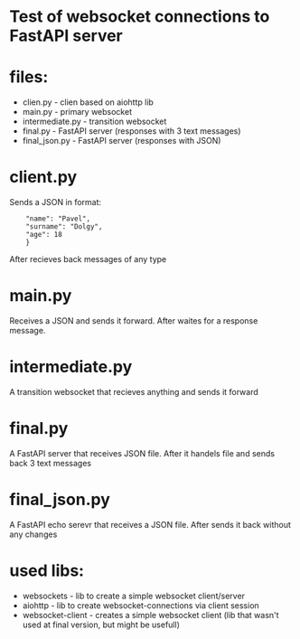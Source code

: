 # Test of websocket connections to FastAPI server #

# files:
+ clien.py - clien based on aiohttp lib
+ main.py - primary websocket
+ intermediate.py - transition websocket
+ final.py - FastAPI server (responses with 3 text messages)
+ final_json.py - FastAPI server (responses with JSON)

# client.py 
Sends a JSON in format:
```{
    "name": "Pavel",
    "surname": "Dolgy",
    "age": 18
    }
```
After recieves back messages of any type

# main.py
Receives a JSON and sends it forward. After waites for a response message.

# intermediate.py
A transition websocket that recieves anything and sends it forward

# final.py
A FastAPI server that receives JSON file. After it handels file and sends back 3 text messages

# final_json.py 
A FastAPI echo serevr that receives a JSON file. After sends it back without any changes 

# used libs:
+ websockets - lib to create a simple websocket client/server
+ aiohttp - lib to create websocket-connections via client session
+ websocket-client - creates a simple websocket client (lib that wasn't used at final version, but might be usefull)
